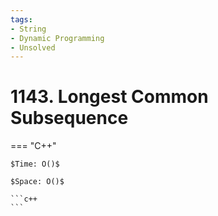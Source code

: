 ```yaml
---
tags:
- String
- Dynamic Programming
- Unsolved
---
```



# 1143. Longest Common Subsequence

=== "C++"

    $Time: O()$

    $Space: O()$

    ```c++
    ```